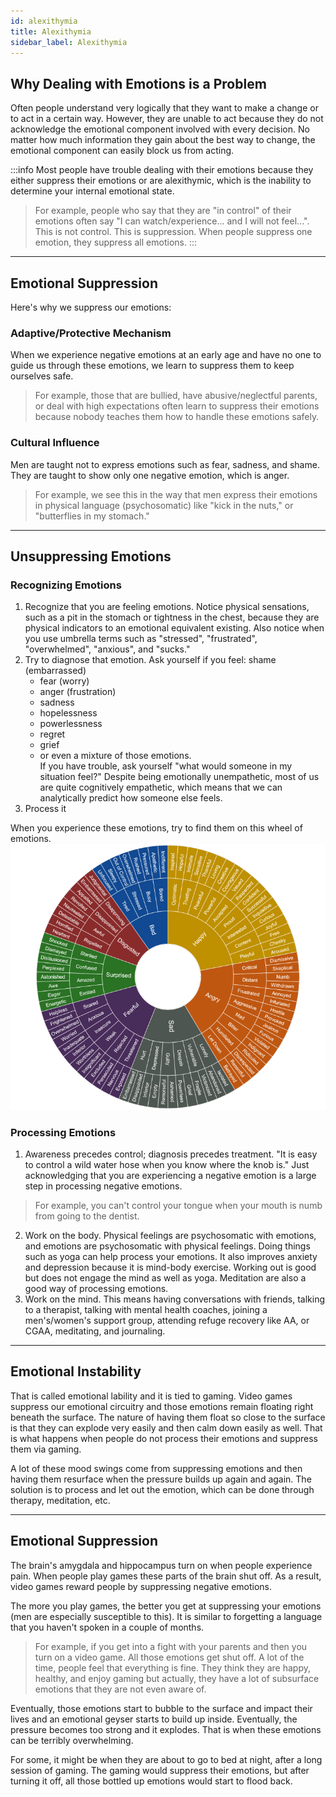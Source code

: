 ```yaml
---
id: alexithymia
title: Alexithymia
sidebar_label: Alexithymia
---
```


## Why Dealing with Emotions is a Problem
Often people understand very logically that they want to make a change or to act in a certain way. However, they are unable to act because they do not acknowledge the emotional component involved with every decision. No matter how much information they gain about the best way to change, the emotional component can easily block us from acting.

:::info
Most people have trouble dealing with their emotions because they either suppress their emotions or are alexithymic, which is the inability to determine your internal emotional state.

> For example, people who say that they are "in control" of their emotions often say "I can watch/experience... and I will not feel...". This is not control. This is suppression. When people suppress one emotion, they suppress all emotions.
:::

---

## Emotional Suppression
Here's why we suppress our emotions:

### Adaptive/Protective Mechanism
When we experience negative emotions at an early age and have no one to guide us through these emotions, we learn to suppress them to keep ourselves safe.

> For example, those that are bullied, have abusive/neglectful parents, or deal with high expectations often learn to suppress their emotions because nobody teaches them how to handle these emotions safely.

### Cultural Influence
Men are taught not to express emotions such as fear, sadness, and shame. They are taught to show only one negative emotion, which is anger.

> For example, we see this in the way that men express their emotions in physical language (psychosomatic) like "kick in the nuts," or "butterflies in my stomach."

---

## Unsuppressing Emotions
### Recognizing Emotions
1. Recognize that you are feeling emotions. Notice physical sensations, such as a pit in the stomach or tightness in the chest, because they are physical indicators to an emotional equivalent existing. Also notice when you use umbrella terms such as "stressed", "frustrated", "overwhelmed", "anxious", and "sucks."
2. Try to diagnose that emotion. Ask yourself if you feel:
shame (embarrassed)
   - fear (worry)
   - anger (frustration)
   - sadness
   - hopelessness
   - powerlessness
   - regret
   - grief
   - or even a mixture of those emotions.  
   If you have trouble, ask yourself "what would someone in my situation feel?" Despite being emotionally unempathetic, most of us are quite cognitively empathetic, which means that we can analytically predict how someone else feels.
3. Process it

When you experience these emotions, try to find them on this wheel of emotions.  
![img](../static/img/emotion-wheel.png)

### Processing Emotions
1. Awareness precedes control; diagnosis precedes treatment. "It is easy to control a wild water hose when you know where the knob is." Just acknowledging that you are experiencing a negative emotion is a large step in processing negative emotions.  
> For example, you can't control your tongue when your mouth is numb from going to the dentist.

2. Work on the body. Physical feelings are psychosomatic with emotions, and emotions are psychosomatic with physical feelings. Doing things such as yoga can help process your emotions. It also improves anxiety and depression because it is mind-body exercise. Working out is good but does not engage the mind as well as yoga. Meditation are also a good way of processing emotions.
3. Work on the mind. This means having conversations with friends, talking to a therapist, talking with mental health coaches, joining a men's/women's support group, attending refuge recovery like AA, or CGAA, meditating, and journaling.

---

## Emotional Instability
That is called emotional lability and it is tied to gaming. Video games suppress our emotional circuitry and those emotions remain floating right beneath the surface. The nature of having them float so close to the surface is that they can explode very easily and then calm down easily as well. That is what happens when people do not process their emotions and suppress them via gaming.

A lot of these mood swings come from suppressing emotions and then having them resurface when the pressure builds up again and again. The solution is to process and let out the emotion, which can be done through therapy, meditation, etc.

---

## Emotional Suppression
The brain's amygdala and hippocampus turn on when people experience pain. When people play games these parts of the brain shut off. As a result, video games reward people by suppressing negative emotions.

The more you play games, the better you get at suppressing your emotions (men are especially susceptible to this). It is similar to forgetting a language that you haven't spoken in a couple of months.

> For example, if you get into a fight with your parents and then you turn on a video game. All those emotions get shut off. A lot of the time, people feel that everything is fine. They think they are happy, healthy, and enjoy gaming but actually, they have a lot of subsurface emotions that they are not even aware of.

Eventually, those emotions start to bubble to the surface and impact their lives and an emotional geyser starts to build up inside. Eventually, the pressure becomes too strong and it explodes. That is when these emotions can be terribly overwhelming.

For some, it might be when they are about to go to bed at night, after a long session of gaming. The gaming would suppress their emotions, but after turning it off, all those bottled up emotions would start to flood back. 